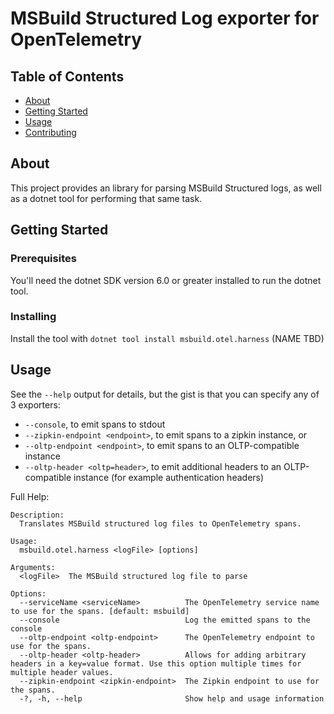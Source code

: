 # MSBuild Structured Log exporter for OpenTelemetry

## Table of Contents

- [About](#about)
- [Getting Started](#getting_started)
- [Usage](#usage)
- [Contributing](../CONTRIBUTING.md)

## About <a name = "about"></a>

This project provides an library for parsing MSBuild Structured logs, as well as a dotnet tool for performing that same task.

## Getting Started <a name = "getting_started"></a>

### Prerequisites

You'll need the dotnet SDK version 6.0 or greater installed to run the dotnet tool.

### Installing

Install the tool with `dotnet tool install msbuild.otel.harness` (NAME TBD)

## Usage <a name = "usage"></a>

See the `--help` output for details, but the gist is that you can specify any of 3 exporters:

* `--console`, to emit spans to stdout
* `--zipkin-endpoint <endpoint>`, to emit spans to a zipkin instance, or
* `--oltp-endpoint <endpoint>`, to emit spans to an OLTP-compatible instance
* `--oltp-header <oltp=header>`, to emit additional headers to an OLTP-compatible instance (for example authentication headers)

Full Help:

```
Description:
  Translates MSBuild structured log files to OpenTelemetry spans.

Usage:
  msbuild.otel.harness <logFile> [options]

Arguments:
  <logFile>  The MSBuild structured log file to parse

Options:
  --serviceName <serviceName>          The OpenTelemetry service name to use for the spans. [default: msbuild]
  --console                            Log the emitted spans to the console
  --oltp-endpoint <oltp-endpoint>      The OpenTelemetry endpoint to use for the spans.
  --oltp-header <oltp-header>          Allows for adding arbitrary headers in a key=value format. Use this option multiple times for multiple header values.
  --zipkin-endpoint <zipkin-endpoint>  The Zipkin endpoint to use for the spans.
  -?, -h, --help                       Show help and usage information
```